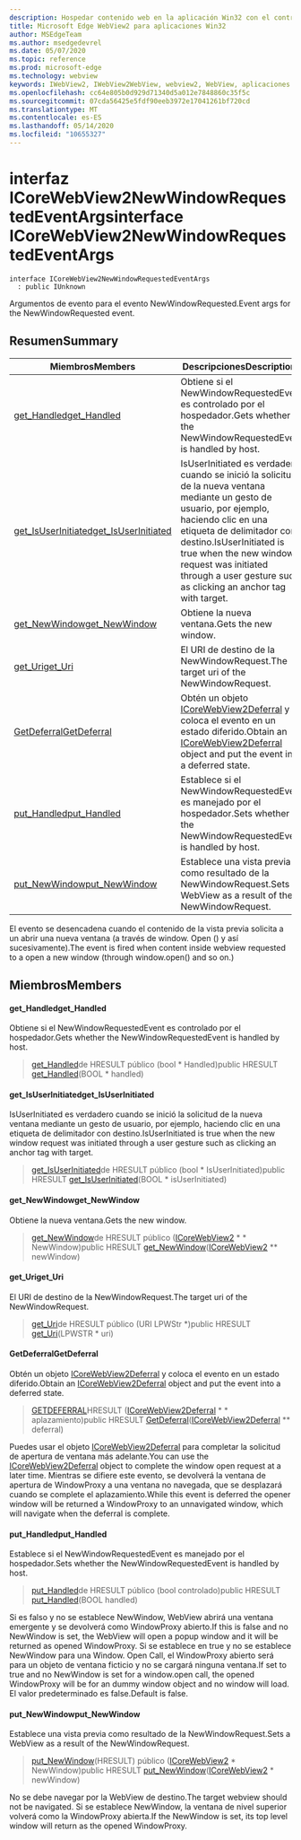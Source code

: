 ```yaml
---
description: Hospedar contenido web en la aplicación Win32 con el control Microsoft Edge WebView2
title: Microsoft Edge WebView2 para aplicaciones Win32
author: MSEdgeTeam
ms.author: msedgedevrel
ms.date: 05/07/2020
ms.topic: reference
ms.prod: microsoft-edge
ms.technology: webview
keywords: IWebView2, IWebView2WebView, webview2, WebView, aplicaciones Win32, Win32, Edge, ICoreWebView2, ICoreWebView2Controller, control de explorador, HTML Edge
ms.openlocfilehash: cc64e805b0d929d71340d5a012e7848860c35f5c
ms.sourcegitcommit: 07cda56425e5fdf90eeb3972e17041261bf720cd
ms.translationtype: MT
ms.contentlocale: es-ES
ms.lasthandoff: 05/14/2020
ms.locfileid: "10655327"
---
```

# <span data-ttu-id="f35e0-104">interfaz ICoreWebView2NewWindowRequestedEventArgs</span><span class="sxs-lookup"><span data-stu-id="f35e0-104">interface ICoreWebView2NewWindowRequestedEventArgs</span></span> 

```
interface ICoreWebView2NewWindowRequestedEventArgs
  : public IUnknown
```

<span data-ttu-id="f35e0-105">Argumentos de evento para el evento NewWindowRequested.</span><span class="sxs-lookup"><span data-stu-id="f35e0-105">Event args for the NewWindowRequested event.</span></span>

## <span data-ttu-id="f35e0-106">Resumen</span><span class="sxs-lookup"><span data-stu-id="f35e0-106">Summary</span></span>

 <span data-ttu-id="f35e0-107">Miembros</span><span class="sxs-lookup"><span data-stu-id="f35e0-107">Members</span></span>                        | <span data-ttu-id="f35e0-108">Descripciones</span><span class="sxs-lookup"><span data-stu-id="f35e0-108">Descriptions</span></span>
--------------------------------|---------------------------------------------
[<span data-ttu-id="f35e0-109">get_Handled</span><span class="sxs-lookup"><span data-stu-id="f35e0-109">get_Handled</span></span>](#get_handled) | <span data-ttu-id="f35e0-110">Obtiene si el NewWindowRequestedEvent es controlado por el hospedador.</span><span class="sxs-lookup"><span data-stu-id="f35e0-110">Gets whether the NewWindowRequestedEvent is handled by host.</span></span>
[<span data-ttu-id="f35e0-111">get_IsUserInitiated</span><span class="sxs-lookup"><span data-stu-id="f35e0-111">get_IsUserInitiated</span></span>](#get_isuserinitiated) | <span data-ttu-id="f35e0-112">IsUserInitiated es verdadero cuando se inició la solicitud de la nueva ventana mediante un gesto de usuario, por ejemplo, haciendo clic en una etiqueta de delimitador con destino.</span><span class="sxs-lookup"><span data-stu-id="f35e0-112">IsUserInitiated is true when the new window request was initiated through a user gesture such as clicking an anchor tag with target.</span></span>
[<span data-ttu-id="f35e0-113">get_NewWindow</span><span class="sxs-lookup"><span data-stu-id="f35e0-113">get_NewWindow</span></span>](#get_newwindow) | <span data-ttu-id="f35e0-114">Obtiene la nueva ventana.</span><span class="sxs-lookup"><span data-stu-id="f35e0-114">Gets the new window.</span></span>
[<span data-ttu-id="f35e0-115">get_Uri</span><span class="sxs-lookup"><span data-stu-id="f35e0-115">get_Uri</span></span>](#get_uri) | <span data-ttu-id="f35e0-116">El URI de destino de la NewWindowRequest.</span><span class="sxs-lookup"><span data-stu-id="f35e0-116">The target uri of the NewWindowRequest.</span></span>
[<span data-ttu-id="f35e0-117">GetDeferral</span><span class="sxs-lookup"><span data-stu-id="f35e0-117">GetDeferral</span></span>](#getdeferral) | <span data-ttu-id="f35e0-118">Obtén un objeto [ICoreWebView2Deferral](icorewebview2deferral.md) y coloca el evento en un estado diferido.</span><span class="sxs-lookup"><span data-stu-id="f35e0-118">Obtain an [ICoreWebView2Deferral](icorewebview2deferral.md) object and put the event into a deferred state.</span></span>
[<span data-ttu-id="f35e0-119">put_Handled</span><span class="sxs-lookup"><span data-stu-id="f35e0-119">put_Handled</span></span>](#put_handled) | <span data-ttu-id="f35e0-120">Establece si el NewWindowRequestedEvent es manejado por el hospedador.</span><span class="sxs-lookup"><span data-stu-id="f35e0-120">Sets whether the NewWindowRequestedEvent is handled by host.</span></span>
[<span data-ttu-id="f35e0-121">put_NewWindow</span><span class="sxs-lookup"><span data-stu-id="f35e0-121">put_NewWindow</span></span>](#put_newwindow) | <span data-ttu-id="f35e0-122">Establece una vista previa como resultado de la NewWindowRequest.</span><span class="sxs-lookup"><span data-stu-id="f35e0-122">Sets a WebView as a result of the NewWindowRequest.</span></span>

<span data-ttu-id="f35e0-123">El evento se desencadena cuando el contenido de la vista previa solicita a un abrir una nueva ventana (a través de window. Open () y así sucesivamente).</span><span class="sxs-lookup"><span data-stu-id="f35e0-123">The event is fired when content inside webview requested to a open a new window (through window.open() and so on.)</span></span>

## <span data-ttu-id="f35e0-124">Miembros</span><span class="sxs-lookup"><span data-stu-id="f35e0-124">Members</span></span>

#### <span data-ttu-id="f35e0-125">get_Handled</span><span class="sxs-lookup"><span data-stu-id="f35e0-125">get_Handled</span></span> 

<span data-ttu-id="f35e0-126">Obtiene si el NewWindowRequestedEvent es controlado por el hospedador.</span><span class="sxs-lookup"><span data-stu-id="f35e0-126">Gets whether the NewWindowRequestedEvent is handled by host.</span></span>

> <span data-ttu-id="f35e0-127">[get_Handled](#get_handled)de HRESULT público (bool \* Handled)</span><span class="sxs-lookup"><span data-stu-id="f35e0-127">public HRESULT [get_Handled](#get_handled)(BOOL \* handled)</span></span>

#### <span data-ttu-id="f35e0-128">get_IsUserInitiated</span><span class="sxs-lookup"><span data-stu-id="f35e0-128">get_IsUserInitiated</span></span> 

<span data-ttu-id="f35e0-129">IsUserInitiated es verdadero cuando se inició la solicitud de la nueva ventana mediante un gesto de usuario, por ejemplo, haciendo clic en una etiqueta de delimitador con destino.</span><span class="sxs-lookup"><span data-stu-id="f35e0-129">IsUserInitiated is true when the new window request was initiated through a user gesture such as clicking an anchor tag with target.</span></span>

> <span data-ttu-id="f35e0-130">[get_IsUserInitiated](#get_isuserinitiated)de HRESULT público (bool \* IsUserInitiated)</span><span class="sxs-lookup"><span data-stu-id="f35e0-130">public HRESULT [get_IsUserInitiated](#get_isuserinitiated)(BOOL \* isUserInitiated)</span></span>

#### <span data-ttu-id="f35e0-131">get_NewWindow</span><span class="sxs-lookup"><span data-stu-id="f35e0-131">get_NewWindow</span></span> 

<span data-ttu-id="f35e0-132">Obtiene la nueva ventana.</span><span class="sxs-lookup"><span data-stu-id="f35e0-132">Gets the new window.</span></span>

> <span data-ttu-id="f35e0-133">[get_NewWindow](#get_newwindow)de HRESULT público ([ICoreWebView2](icorewebview2.md) \* \* NewWindow)</span><span class="sxs-lookup"><span data-stu-id="f35e0-133">public HRESULT [get_NewWindow](#get_newwindow)([ICoreWebView2](icorewebview2.md) \*\* newWindow)</span></span>

#### <span data-ttu-id="f35e0-134">get_Uri</span><span class="sxs-lookup"><span data-stu-id="f35e0-134">get_Uri</span></span> 

<span data-ttu-id="f35e0-135">El URI de destino de la NewWindowRequest.</span><span class="sxs-lookup"><span data-stu-id="f35e0-135">The target uri of the NewWindowRequest.</span></span>

> <span data-ttu-id="f35e0-136">[get_Uri](#get_uri)de HRESULT público (URI LPWStr \*)</span><span class="sxs-lookup"><span data-stu-id="f35e0-136">public HRESULT [get_Uri](#get_uri)(LPWSTR \* uri)</span></span>

#### <span data-ttu-id="f35e0-137">GetDeferral</span><span class="sxs-lookup"><span data-stu-id="f35e0-137">GetDeferral</span></span> 

<span data-ttu-id="f35e0-138">Obtén un objeto [ICoreWebView2Deferral](icorewebview2deferral.md) y coloca el evento en un estado diferido.</span><span class="sxs-lookup"><span data-stu-id="f35e0-138">Obtain an [ICoreWebView2Deferral](icorewebview2deferral.md) object and put the event into a deferred state.</span></span>

> <span data-ttu-id="f35e0-139">[GETDEFERRAL](#getdeferral)HRESULT ([ICoreWebView2Deferral](icorewebview2deferral.md) \* \* aplazamiento)</span><span class="sxs-lookup"><span data-stu-id="f35e0-139">public HRESULT [GetDeferral](#getdeferral)([ICoreWebView2Deferral](icorewebview2deferral.md) \*\* deferral)</span></span>

<span data-ttu-id="f35e0-140">Puedes usar el objeto [ICoreWebView2Deferral](icorewebview2deferral.md) para completar la solicitud de apertura de ventana más adelante.</span><span class="sxs-lookup"><span data-stu-id="f35e0-140">You can use the [ICoreWebView2Deferral](icorewebview2deferral.md) object to complete the window open request at a later time.</span></span> <span data-ttu-id="f35e0-141">Mientras se difiere este evento, se devolverá la ventana de apertura de WindowProxy a una ventana no navegada, que se desplazará cuando se complete el aplazamiento.</span><span class="sxs-lookup"><span data-stu-id="f35e0-141">While this event is deferred the opener window will be returned a WindowProxy to an unnavigated window, which will navigate when the deferral is complete.</span></span>

#### <span data-ttu-id="f35e0-142">put_Handled</span><span class="sxs-lookup"><span data-stu-id="f35e0-142">put_Handled</span></span> 

<span data-ttu-id="f35e0-143">Establece si el NewWindowRequestedEvent es manejado por el hospedador.</span><span class="sxs-lookup"><span data-stu-id="f35e0-143">Sets whether the NewWindowRequestedEvent is handled by host.</span></span>

> <span data-ttu-id="f35e0-144">[put_Handled](#put_handled)de HRESULT público (bool controlado)</span><span class="sxs-lookup"><span data-stu-id="f35e0-144">public HRESULT [put_Handled](#put_handled)(BOOL handled)</span></span>

<span data-ttu-id="f35e0-145">Si es falso y no se establece NewWindow, WebView abrirá una ventana emergente y se devolverá como WindowProxy abierto.</span><span class="sxs-lookup"><span data-stu-id="f35e0-145">If this is false and no NewWindow is set, the WebView will open a popup window and it will be returned as opened WindowProxy.</span></span> <span data-ttu-id="f35e0-146">Si se establece en true y no se establece NewWindow para una Window. Open Call, el WindowProxy abierto será para un objeto de ventana ficticio y no se cargará ninguna ventana.</span><span class="sxs-lookup"><span data-stu-id="f35e0-146">If set to true and no NewWindow is set for a window.open call, the opened WindowProxy will be for an dummy window object and no window will load.</span></span> <span data-ttu-id="f35e0-147">El valor predeterminado es false.</span><span class="sxs-lookup"><span data-stu-id="f35e0-147">Default is false.</span></span>

#### <span data-ttu-id="f35e0-148">put_NewWindow</span><span class="sxs-lookup"><span data-stu-id="f35e0-148">put_NewWindow</span></span> 

<span data-ttu-id="f35e0-149">Establece una vista previa como resultado de la NewWindowRequest.</span><span class="sxs-lookup"><span data-stu-id="f35e0-149">Sets a WebView as a result of the NewWindowRequest.</span></span>

> <span data-ttu-id="f35e0-150">[put_NewWindow](#put_newwindow)(HRESULT) público ([ICoreWebView2](icorewebview2.md) \* NewWindow)</span><span class="sxs-lookup"><span data-stu-id="f35e0-150">public HRESULT [put_NewWindow](#put_newwindow)([ICoreWebView2](icorewebview2.md) \* newWindow)</span></span>

<span data-ttu-id="f35e0-151">No se debe navegar por la WebView de destino.</span><span class="sxs-lookup"><span data-stu-id="f35e0-151">The target webview should not be navigated.</span></span> <span data-ttu-id="f35e0-152">Si se establece NewWindow, la ventana de nivel superior volverá como la WindowProxy abierta.</span><span class="sxs-lookup"><span data-stu-id="f35e0-152">If the NewWindow is set, its top level window will return as the opened WindowProxy.</span></span>

